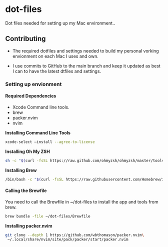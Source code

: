# dot-files
Dot files needed for setting up my Mac environment..

## Contributing
* The required dotfiles and settings needed to build my personal vorking envionment on each Mac I uses and own.

* I use commits to GitHub to the main branch and keep it updated as best I can to have the latest dtfiles and settings.

### Setting up envionment

#### Required Dependencies

* Xcode Command line tools.
* brew
* packer.nvim
* nvim

**Installing Command Line Tools**
``` bash
xcode-select —install --agree-to-license
```

**Installing Oh My ZSH**
``` bash
sh -c "$(curl -fsSL https://raw.github.com/ohmyzsh/ohmyzsh/master/tools/install.sh)"
```

**Installing Brew**
``` bash
/bin/bash -c "$(curl -fsSL https://raw.githubusercontent.com/Homebrew/install/HEAD/install.sh)"
```

#### Calling the Brewfile
You need to call the Brewfile in ~/dot-files to install the app and tools from brew.

``` bash
brew bundle -file ~/dot-files/Brewfile
```

**Installing packer.nvim**
``` bash
git clone --depth 1 https://github.com/wbthomason/packer.nvim\
 ~/.local/share/nvim/site/pack/packer/start/packer.nvim
```
